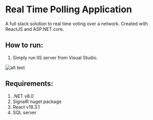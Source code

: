 # Real Time Polling Application
A full stack solution to real time voting over a network. Created with ReactJS and ASP.NET core. 

## How to run:
1. Simply run IIS server from Visual Studio.

![alt text]([https://github.com/Shashank-J0SHI/Polling-App/blob/master/Screenshots/user_dashboard.jpg])

## Requirements:
1. .NET v8.0
2. SignalR nuget package
3. React v18.3.1
4. SQL server
